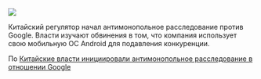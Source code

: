 <!--2025-02-05 13:32:24-->
<div class="yb">
  <div class="rss smaller1 habr"><img src="https://habrastorage.org/getpro/habr/upload_files/ad2/0ae/876/ad20ae876063f29060d9c92eba53c899.jpg" /><p>Китайский регулятор начал антимонопольное расследование против Google. Власти изучают обвинения в том, что компания использует свою мобильную ОС Android для подавления конкуренции.</p><p>По <a... <br><a class="light" href="https://habr.com/ru/news/879774/?utm_source=habrahabr&utm_medium=rss&utm_campaign=879774">Китайские власти инициировали антимонопольное расследование в отношении Google</a></div>
</div>
